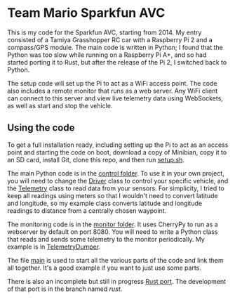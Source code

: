 # Team Mario Sparkfun AVC

This is my code for the Sparkfun AVC, starting from 2014. My entry consisted of
a Tamiya Grasshopper RC car with a Raspberry Pi 2 and a compass/GPS module. The
main code is written in Python; I found that the Python was too slow while
running on a Raspberry Pi A+, and so had started porting it to Rust, but after
the release of the Pi 2, I switched back to Python.

The setup code will set up the Pi to act as a WiFi access point. The code also
includes a remote monitor that runs as a web server. Any WiFi client can
connect to this server and view live telemetry data using WebSockets, as well
as start and stop the vehicle.

## Using the code

To get a full installation ready, including setting up the Pi to act as an
access point and starting the code on boot, download a copy of Minibian, copy
it to an SD card, install Git, clone this repo, and then run
[setup.sh](setup/setup.sh).

The main Python code is in the [control folder](control). To use
it in your own project, you will need to change the
[Driver](control/driver.py) class to control your specific
vehicle, and the [Telemetry](control/telemetry.py)
class to read data from your sensors. For simplicity, I tried to keep all
readings using meters so that I wouldn't need to convert latitude and
longitude, so my example class converts latitude and longitude readings to
distance from a centrally chosen waypoint.

The monitoring code is in the [monitor folder](monitor). It uses
CherryPy to run as a webserver by default on port 8080. You will need to write
a Python class that reads and sends some telemetry to the monitor periodically.
My example is in [TelemetryDumper](control/telemetry_dumper.py).

The file [main](main.py) is used to start all the various parts
of the code and link them all together. It's a good example if you want to just
use some parts.

There is also an incomplete but still in progress [Rust
port](../../tree/rust/). The development of that port is in the
branch named *rust*.
